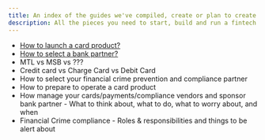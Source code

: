 ```yaml
---
title: An index of the guides we've compiled, create or plan to create
description: All the pieces you need to start, build and run a fintech company.
---
```


* [How to launch a card product?](how-to-launch-a-card-product)
* [How to select a bank partner?](how-to-select-a-bank-partner)
* MTL vs MSB vs ???
* Credit card vs Charge Card vs Debit Card
* How to select your financial crime prevention and compliance partner
* How to prepare to operate a card product
* How manage your cards/payments/compliance vendors and sponsor bank partner - What to think about, what to do, what to worry about, and when
* Financial Crime compliance - Roles & responsibilities and things to be alert about